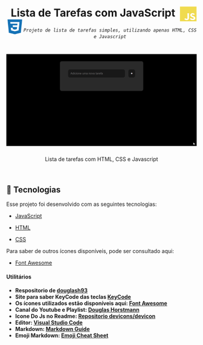 
<h1 align="center">Lista de Tarefas com JavaScript<img align="right" height="40" width="45" src="https://raw.githubusercontent.com/devicons/devicon/master/icons/javascript/javascript-plain.svg"> <img align="left" height="40" width="45" src="https://github.com/devicons/devicon/blob/master/icons/css3/css3-plain.svg"></h1>



 <div align="center">

   <cite align="center">`Projeto de lista de tarefas simples, utilizando apenas HTML, CSS e Javascript`</cite>

</div>

<h1 align="center">
  <img src="./img/lista-tarefas-js.gif">
</h1>

<p class="lead" align="center">Lista de tarefas com HTML, CSS e Javascript</p>

<br>


 ## 🚀 Tecnologias

Esse projeto foi desenvolvido com as seguintes tecnologias:

- [JavaScript](https://www.w3schools.com/w3js/)

- [HTML](https://www.w3schools.com/html/)

- [CSS](https://www.w3schools.com/css/)

 Para saber de outros ícones disponíveis, pode ser consultado aqui:
- [Font Awesome](https://www.w3schools.com/icons/fontawesome_icons_webapp.asp)


#### **Utilitários**

- **Respositorio  de [douglash93](https://github.com/douglash93/lista-de-tarefas/)**
- **Site para saber KeyCode das teclas [KeyCode](https://keycode.info/)**
- **Os ícones utilizados estão disponíveis aqui: [Font Awesome](https://cdnjs.cloudflare.com/ajax/libs/font-awesome/4.7.0/css/font-awesome.min.css)**
- **Canal do Youtube e Playlist: [Douglas Horstmann](https://www.youtube.com/playlist?list=PLEuLN871skK7VRR-MVvkTC8eIlKL62Z0Q)**
- **Icone Do Js no Readme: [Repositorio devicons/devicon](https://github.com/devicons/devicon/tree/master/icons)**
- **Editor: [Visual Studio Code](https://code.visualstudio.com/)**
- **Markdown: [Markdown Guide](https://www.markdownguide.org/basic-syntax/)**
- **Emoji Markdown: [Emoji Cheat Sheet](https://github.com/ikatyang/emoji-cheat-sheet)**
